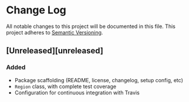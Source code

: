 # Change Log
All notable changes to this project will be documented in this file.
This project adheres to [Semantic Versioning](http://semver.org/).

## [Unreleased][unreleased]
### Added
- Package scaffolding (README, license, changelog, setup config, etc)
- `Region` class, with complete test coverage
- Configuration for continuous integration with Travis
